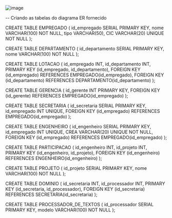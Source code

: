 ![image](https://github.com/user-attachments/assets/7118c7b3-f832-4c99-a889-127916903c7b)

-- Criando as tabelas do diagrama ER fornecido

CREATE TABLE EMPREGADO (
    id_empregado SERIAL PRIMARY KEY,
    nome VARCHAR(100) NOT NULL,
    tipo VARCHAR(50),
    CIC VARCHAR(20) UNIQUE NOT NULL
);

CREATE TABLE DEPARTAMENTO (
    id_departamento SERIAL PRIMARY KEY,
    nome VARCHAR(100) NOT NULL
);

CREATE TABLE LOTACAO (
    id_empregado INT,
    id_departamento INT,
    PRIMARY KEY (id_empregado, id_departamento),
    FOREIGN KEY (id_empregado) REFERENCES EMPREGADO(id_empregado),
    FOREIGN KEY (id_departamento) REFERENCES DEPARTAMENTO(id_departamento)
);

CREATE TABLE GERENCIA (
    id_gerente INT PRIMARY KEY,
    FOREIGN KEY (id_gerente) REFERENCES EMPREGADO(id_empregado)
);

CREATE TABLE SECRETARIA (
    id_secretaria SERIAL PRIMARY KEY,
    id_empregado INT UNIQUE,
    FOREIGN KEY (id_empregado) REFERENCES EMPREGADO(id_empregado)
);

CREATE TABLE ENGENHEIRO (
    id_engenheiro SERIAL PRIMARY KEY,
    id_empregado INT UNIQUE,
    CREA VARCHAR(20) UNIQUE NOT NULL,
    FOREIGN KEY (id_empregado) REFERENCES EMPREGADO(id_empregado)
);

CREATE TABLE PARTICIPACAO (
    id_engenheiro INT,
    id_projeto INT,
    PRIMARY KEY (id_engenheiro, id_projeto),
    FOREIGN KEY (id_engenheiro) REFERENCES ENGENHEIRO(id_engenheiro)
);

CREATE TABLE PROJETO (
    id_projeto SERIAL PRIMARY KEY,
    nome VARCHAR(100) NOT NULL
);

CREATE TABLE DOMINIO (
    id_secretaria INT,
    id_processador INT,
    PRIMARY KEY (id_secretaria, id_processador),
    FOREIGN KEY (id_secretaria) REFERENCES SECRETARIA(id_secretaria)
);

CREATE TABLE PROCESSADOR_DE_TEXTOS (
    id_processador SERIAL PRIMARY KEY,
    modelo VARCHAR(100) NOT NULL
);
